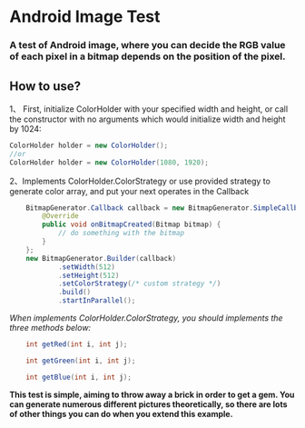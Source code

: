 # Android Image Test

### A test of Android image, where you can decide the RGB value of each pixel in a bitmap depends on the position of the pixel.

## How to use?

1、 First, initialize ColorHolder with your specified width and height, or call the constructor with no arguments which would initialize width and height by 1024:

```java
ColorHolder holder = new ColorHolder();
//or
ColorHolder holder = new ColorHolder(1080, 1920);
```

2、Implements ColorHolder.ColorStrategy or use provided strategy to generate color array, and put your next operates in the Callback

```java
    BitmapGenerator.Callback callback = new BitmapGenerator.SimpleCallback() {
        @Override
        public void onBitmapCreated(Bitmap bitmap) {
            // do something with the bitmap
        }
    };
    new BitmapGenerator.Builder(callback)
            .setWidth(512)
            .setHeight(512)
            .setColorStrategy(/* custom strategy */)
            .build()
            .startInParallel();
```

*When implements ColorHolder.ColorStrategy, you should implements the three methods below:*

```java
    int getRed(int i, int j);

    int getGreen(int i, int j);

    int getBlue(int i, int j);
```

**This test is simple, aiming to throw away a brick in order to get a gem. You can generate numerous different pictures theoretically, so there are lots of other things you can do when you extend this example.**
